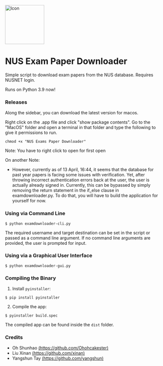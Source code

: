 <img src="icon.png" alt="Icon" width="128">

NUS Exam Paper Downloader
===============

Simple script to download exam papers from the NUS database. Requires NUSNET login.

Runs on Python 3.9 now!

### Releases
Along the sidebar, you can download the latest version for macos. 

Right click on the .app file and click "show package contents". Go to the "MacOS" folder and open a terminal in that folder and type the following to give it permissions to run.

```
chmod +x "NUS Exams Paper Downloader"
```

Note: You have to right click to open for first open

On another Note:
- However, currently as of 13 April, 16:44, it seems that the database for past year papers is facing some issues with verification. Yet, after throwing incorrect authentication errors back at the user, the user is actually already signed in. Currently, this can be bypassed by simply removing the return statement in the if_else clause in examdownloader.py. To do that, you will have to build the application for yourself for now.

### Using via Command Line
```
$ python examdownloader-cli.py
```

The required username and target destination can be set in the script or passed as a command line argument.
If no command line arguments are provided, the user is prompted for input.

### Using via a Graphical User Interface
```
$ python examdownloader-gui.py
```


### Compiling the Binary

1. Install `pyinstaller`:
  ```
  $ pip install pyinstaller
  ```

2. Compile the app:
  ```
  $ pyinstaller build.spec
  ```
The compiled app can be found inside the `dist` folder.

### Credits

- Oh Shunhao [(https://github.com/Ohohcakester)](https://github.com/Ohohcakester)
- Liu Xinan [(https://github.com/xinan)](https://github.com/xinan)
- Yangshun Tay [(https://github.com/yangshun)](https://github.com/yangshun)
